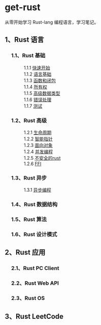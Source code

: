 # get-rust
从零开始学习 Rust-lang 编程语言，学习笔记。

## 1、Rust 语言

### &emsp; 1.1、Rust 基础

&emsp;&emsp;&emsp;&emsp; 1.1.1 [快速开始](https://github.com/daviscai/get-rust/blob/master/1.rust-lang/1.base/1.快速开始.md)   
&emsp;&emsp;&emsp;&emsp; 1.1.2 [语言基础](https://github.com/daviscai/get-rust/blob/master/1.rust-lang/1.base/2.语言基础.md)  
&emsp;&emsp;&emsp;&emsp; 1.1.3 [函数和闭包](https://github.com/daviscai/get-rust/blob/master/1.rust-lang/1.base/3.函数和闭包.md)   
&emsp;&emsp;&emsp;&emsp; 1.1.4 [所有权](https://github.com/daviscai/get-rust/blob/master/1.rust-lang/1.base/4.所有权.md)   
&emsp;&emsp;&emsp;&emsp; 1.1.5 [高级数据类型](https://github.com/daviscai/get-rust/blob/master/1.rust-lang/1.base/5.高级数据类型.md)  
&emsp;&emsp;&emsp;&emsp; 1.1.6 [错误处理](https://github.com/daviscai/get-rust/blob/master/1.rust-lang/1.base/6.错误处理.md)   
&emsp;&emsp;&emsp;&emsp; 1.1.7 [测试](https://github.com/daviscai/get-rust/blob/master/1.rust-lang/1.base/7.测试.md)   


### &emsp; 1.2、Rust 高级

&emsp;&emsp;&emsp;&emsp; 1.2.1 [生命周期](https://github.com/daviscai/get-rust/blob/master/1.rust-lang/2.advance/1.生命周期.md)  
&emsp;&emsp;&emsp;&emsp; 1.2.2 [智能指针](https://github.com/daviscai/get-rust/blob/master/1.rust-lang/2.advance/2.智能指针.md)   
&emsp;&emsp;&emsp;&emsp; 1.2.3 [面向对象](https://github.com/daviscai/get-rust/blob/master/1.rust-lang/2.advance/3.面向对象.md)   
&emsp;&emsp;&emsp;&emsp; 1.2.4 [并发编程](https://github.com/daviscai/get-rust/blob/master/1.rust-lang/2.advance/4.并发编程.md)  
&emsp;&emsp;&emsp;&emsp; 1.2.5 [不安全的rust](https://github.com/daviscai/get-rust/blob/master/1.rust-lang/2.advance/5.不安全的rust.md)   
&emsp;&emsp;&emsp;&emsp; 1.2.6 [FFI](https://github.com/daviscai/get-rust/blob/master/1.rust-lang/2.advance/6.FFI.md)   


### &emsp; 1.3、Rust 异步

&emsp;&emsp;&emsp;&emsp; 1.3.1 [异步编程](https://github.com/daviscai/get-rust/blob/master/1.rust-lang/3.async/1.异步编程.md) 

### &emsp; 1.4、Rust 数据结构

### &emsp; 1.5、Rust 算法

### &emsp; 1.6、Rust 设计模式

## 2、Rust 应用

### &emsp; 2.1、Rust PC Client

### &emsp; 2.2、Rust Web API

### &emsp; 2.3、Rust OS 

## 3、Rust LeetCode 

